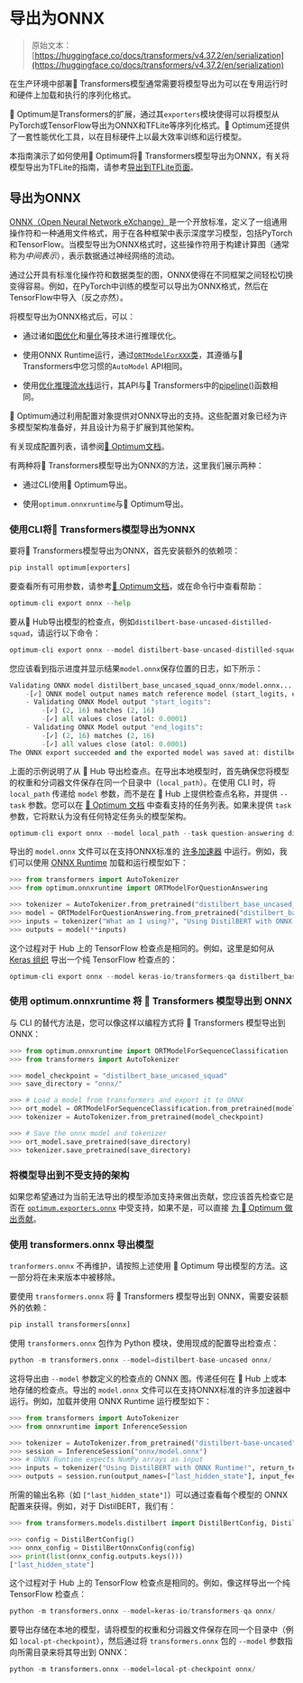 # 导出为ONNX

> 原始文本：[https://huggingface.co/docs/transformers/v4.37.2/en/serialization](https://huggingface.co/docs/transformers/v4.37.2/en/serialization)

在生产环境中部署🤗 Transformers模型通常需要将模型导出为可以在专用运行时和硬件上加载和执行的序列化格式。

🤗 Optimum是Transformers的扩展，通过其`exporters`模块使得可以将模型从PyTorch或TensorFlow导出为ONNX和TFLite等序列化格式。🤗 Optimum还提供了一套性能优化工具，以在目标硬件上以最大效率训练和运行模型。

本指南演示了如何使用🤗 Optimum将🤗 Transformers模型导出为ONNX，有关将模型导出为TFLite的指南，请参考[导出到TFLite页面](tflite)。

## 导出为ONNX

[ONNX（Open Neural Network eXchange）](http://onnx.ai)是一个开放标准，定义了一组通用操作符和一种通用文件格式，用于在各种框架中表示深度学习模型，包括PyTorch和TensorFlow。当模型导出为ONNX格式时，这些操作符用于构建计算图（通常称为*中间表示*），表示数据通过神经网络的流动。

通过公开具有标准化操作符和数据类型的图，ONNX使得在不同框架之间轻松切换变得容易。例如，在PyTorch中训练的模型可以导出为ONNX格式，然后在TensorFlow中导入（反之亦然）。

将模型导出为ONNX格式后，可以：

+   通过诸如[图优化](https://huggingface.co/docs/optimum/onnxruntime/usage_guides/optimization)和[量化](https://huggingface.co/docs/optimum/onnxruntime/usage_guides/quantization)等技术进行推理优化。

+   使用ONNX Runtime运行，通过[`ORTModelForXXX`类](https://huggingface.co/docs/optimum/onnxruntime/package_reference/modeling_ort)，其遵循与🤗 Transformers中您习惯的`AutoModel` API相同。

+   使用[优化推理流水线](https://huggingface.co/docs/optimum/main/en/onnxruntime/usage_guides/pipelines)运行，其API与🤗 Transformers中的[pipeline()](/docs/transformers/v4.37.2/en/main_classes/pipelines#transformers.pipeline)函数相同。

🤗 Optimum通过利用配置对象提供对ONNX导出的支持。这些配置对象已经为许多模型架构准备好，并且设计为易于扩展到其他架构。

有关现成配置列表，请参阅[🤗 Optimum文档](https://huggingface.co/docs/optimum/exporters/onnx/overview)。

有两种将🤗 Transformers模型导出为ONNX的方法，这里我们展示两种：

+   通过CLI使用🤗 Optimum导出。

+   使用`optimum.onnxruntime`与🤗 Optimum导出。

### 使用CLI将🤗 Transformers模型导出为ONNX

要将🤗 Transformers模型导出为ONNX，首先安装额外的依赖项：

```py
pip install optimum[exporters]
```

要查看所有可用参数，请参考[🤗 Optimum文档](https://huggingface.co/docs/optimum/exporters/onnx/usage_guides/export_a_model#exporting-a-model-to-onnx-using-the-cli)，或在命令行中查看帮助：

```py
optimum-cli export onnx --help
```

要从🤗 Hub导出模型的检查点，例如`distilbert-base-uncased-distilled-squad`，请运行以下命令：

```py
optimum-cli export onnx --model distilbert-base-uncased-distilled-squad distilbert_base_uncased_squad_onnx/
```

您应该看到指示进度并显示结果`model.onnx`保存位置的日志，如下所示：

```py
Validating ONNX model distilbert_base_uncased_squad_onnx/model.onnx...
	-[✓] ONNX model output names match reference model (start_logits, end_logits)
	- Validating ONNX Model output "start_logits":
		-[✓] (2, 16) matches (2, 16)
		-[✓] all values close (atol: 0.0001)
	- Validating ONNX Model output "end_logits":
		-[✓] (2, 16) matches (2, 16)
		-[✓] all values close (atol: 0.0001)
The ONNX export succeeded and the exported model was saved at: distilbert_base_uncased_squad_onnx
```

上面的示例说明了从 🤗 Hub 导出检查点。在导出本地模型时，首先确保您将模型的权重和分词器文件保存在同一个目录中（`local_path`）。在使用 CLI 时，将 `local_path` 传递给 `model` 参数，而不是在 🤗 Hub 上提供检查点名称，并提供 `--task` 参数。您可以在 [🤗 Optimum 文档](https://huggingface.co/docs/optimum/exporters/task_manager) 中查看支持的任务列表。如果未提供 `task` 参数，它将默认为没有任何特定任务头的模型架构。

```py
optimum-cli export onnx --model local_path --task question-answering distilbert_base_uncased_squad_onnx/
```

导出的 `model.onnx` 文件可以在支持ONNX标准的 [许多加速器](https://onnx.ai/supported-tools.html#deployModel) 中运行。例如，我们可以使用 [ONNX Runtime](https://onnxruntime.ai/) 加载和运行模型如下：

```py
>>> from transformers import AutoTokenizer
>>> from optimum.onnxruntime import ORTModelForQuestionAnswering

>>> tokenizer = AutoTokenizer.from_pretrained("distilbert_base_uncased_squad_onnx")
>>> model = ORTModelForQuestionAnswering.from_pretrained("distilbert_base_uncased_squad_onnx")
>>> inputs = tokenizer("What am I using?", "Using DistilBERT with ONNX Runtime!", return_tensors="pt")
>>> outputs = model(**inputs)
```

这个过程对于 Hub 上的 TensorFlow 检查点是相同的。例如，这里是如何从 [Keras 组织](https://huggingface.co/keras-io) 导出一个纯 TensorFlow 检查点的：

```py
optimum-cli export onnx --model keras-io/transformers-qa distilbert_base_cased_squad_onnx/
```

### 使用 optimum.onnxruntime 将 🤗 Transformers 模型导出到 ONNX

与 CLI 的替代方法是，您可以像这样以编程方式将 🤗 Transformers 模型导出到 ONNX：

```py
>>> from optimum.onnxruntime import ORTModelForSequenceClassification
>>> from transformers import AutoTokenizer

>>> model_checkpoint = "distilbert_base_uncased_squad"
>>> save_directory = "onnx/"

>>> # Load a model from transformers and export it to ONNX
>>> ort_model = ORTModelForSequenceClassification.from_pretrained(model_checkpoint, export=True)
>>> tokenizer = AutoTokenizer.from_pretrained(model_checkpoint)

>>> # Save the onnx model and tokenizer
>>> ort_model.save_pretrained(save_directory)
>>> tokenizer.save_pretrained(save_directory)
```

### 将模型导出到不受支持的架构

如果您希望通过为当前无法导出的模型添加支持来做出贡献，您应该首先检查它是否在 [`optimum.exporters.onnx`](https://huggingface.co/docs/optimum/exporters/onnx/overview) 中受支持，如果不是，可以直接 [为 🤗 Optimum 做出贡献](https://huggingface.co/docs/optimum/exporters/onnx/usage_guides/contribute)。

### 使用 transformers.onnx 导出模型

`tranformers.onnx` 不再维护，请按照上述使用 🤗 Optimum 导出模型的方法。这一部分将在未来版本中被移除。

要使用 `transformers.onnx` 将 🤗 Transformers 模型导出到 ONNX，需要安装额外的依赖：

```py
pip install transformers[onnx]
```

使用 `transformers.onnx` 包作为 Python 模块，使用现成的配置导出检查点：

```py
python -m transformers.onnx --model=distilbert-base-uncased onnx/
```

这将导出由 `--model` 参数定义的检查点的 ONNX 图。传递任何在 🤗 Hub 上或本地存储的检查点。导出的 `model.onnx` 文件可以在支持ONNX标准的许多加速器中运行。例如，加载并使用 ONNX Runtime 运行模型如下：

```py
>>> from transformers import AutoTokenizer
>>> from onnxruntime import InferenceSession

>>> tokenizer = AutoTokenizer.from_pretrained("distilbert-base-uncased")
>>> session = InferenceSession("onnx/model.onnx")
>>> # ONNX Runtime expects NumPy arrays as input
>>> inputs = tokenizer("Using DistilBERT with ONNX Runtime!", return_tensors="np")
>>> outputs = session.run(output_names=["last_hidden_state"], input_feed=dict(inputs))
```

所需的输出名称（如 `["last_hidden_state"]`）可以通过查看每个模型的 ONNX 配置来获得。例如，对于 DistilBERT，我们有：

```py
>>> from transformers.models.distilbert import DistilBertConfig, DistilBertOnnxConfig

>>> config = DistilBertConfig()
>>> onnx_config = DistilBertOnnxConfig(config)
>>> print(list(onnx_config.outputs.keys()))
["last_hidden_state"]
```

这个过程对于 Hub 上的 TensorFlow 检查点是相同的。例如，像这样导出一个纯 TensorFlow 检查点：

```py
python -m transformers.onnx --model=keras-io/transformers-qa onnx/
```

要导出存储在本地的模型，请将模型的权重和分词器文件保存在同一个目录中（例如 `local-pt-checkpoint`），然后通过将 `transformers.onnx` 包的 `--model` 参数指向所需目录来将其导出到 ONNX：

```py
python -m transformers.onnx --model=local-pt-checkpoint onnx/
```
